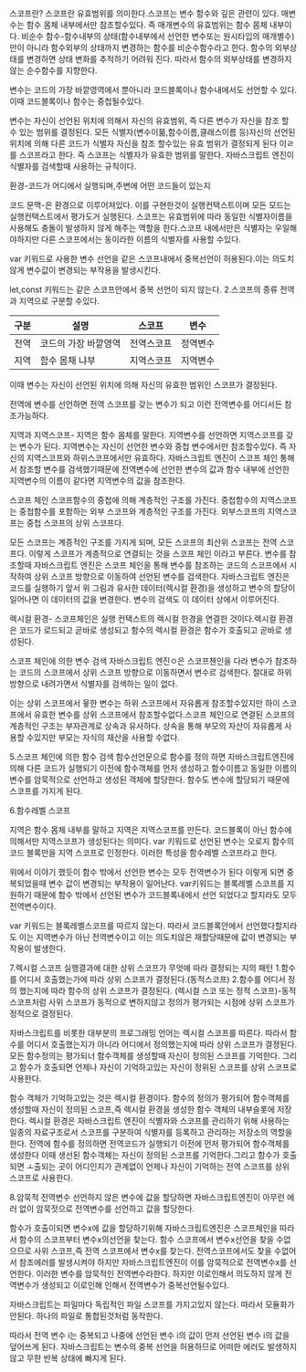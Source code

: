 스코프란?
스코프란 유효범위를 의미한다.스코프는 변수 함수와 깊은 관련이 있다.
매변수는 함수 몸체 내부에서만 참조할수있다. 즉 매개변수의 유효범위는 함수 몸체 내부이다.
비순수 함수-함수내부의 상태(함수내부에서 선언한 변수또는 원시타입의 매개별수)만이 아니라 함수외부의 상태까지 변경하는 함수를 비순수함수라고 한다. 함수의 외부상태를 변경하면 상태 변화를 추적하기 어려워 진다.
따라서 함수의 외부상태를 변경하지 않는 순수함수를 지향한다.

변수는 코드의 가장 바깥영역에서 뿐아니라 코드블록이나 함수내에서도  선언할 수 있다. 이때 코드블록이나 함수는 중첩될수있다.

변수는 자신이 선언된 위치에 의해서 자신의 유효범위, 즉 다른 변수가 자신을 참조 할 수 있는 범위를 결정된다.
모든 식별자(변수이믊,함수이름,클래스이름 등)자신의 선언된 위치에 의해 다른 코드가 식별자 자신을 참조 할수있는 유효 범위가 결정되게 된다 이ㄹ를 스코프라고 한다.
즉 스코프는 식별자가 유효한 범위를 말한다. 자바스크립트 엔진이 식별자를 검색할때 사용하는 규칙이다.

환경-코드가 어디에서 실행되며,주변에 어떤 코드들이 있는지

 코드 문맥-은 환경으로 이루어져있다.
이를 구현한것이 실행컨택스트이며 모든 모드는 실행컨택스트에서 평가도거 실행된다.
스코프는 유효범위에 따라 동일한 식별자이름을 사용해도 충돌이 발생하지 않게 해주는 역할을 한다.스코프 내에서만은 식별자는 우일해야하지만 다른 스코프에서는 동이라한 이름의 식별자를 사용할 수있다.

var 키워드로 사용한 변수 선언을 같은 스코프내에서 중복선언이 허용된다.이는 의도치 않게 변수값이 변경되는 부작용을 발생시킨다.

let,const 키워드는 같은 스코프안에서 중복 선언이 되지 않는다.
2.스코프의 종류
전역과 지역으로 구분할 수있다. 

| 구분 | 설명                 | 스코프     | 변수     |
| ---- | -------------------- | ---------- | -------- |
| 전역 | 코드의 가장 바깥영역 | 전역스코프 | 정역변수 |
| 지역 | 함수 몸채 냐부       | 지역스코프 | 지역변수 |

이때 변수는 자신이 선언된 위치에 의해 자신의 유효한 범위인 스코프가 결정된다. 

전역에 변수를 선언하면 전역 스코프를 갖는 변수가 되고 이런 전역변수를 어디서든 참조가능하다.

 지역과 지역스코프- 지역은 함수 몸체를 말한다. 지역변수를 선언하면 지역스코프를 갖는 변수가 된다. 지역변수는 자신이 선언한 변수와 중첩 변수에서만 참조할수있다. 즉 자신의 지역스코프와 하위스코프에서만 유효하다.  자바스크립트 엔진이 스코프 체인 통해서 참조할 변수를 검색했기때문에 전역변수에 선언한 변수의 값과 함수 내부에 선언한 지역변수의 이름이 같다면 지역변수의 값을 참조한다.

스코프 체인
스코프함수의 중첩에 의해 계층적인 구조를 가진다. 중첩함수의 지역스코프는 중첩함수를 포함하는 외부 스코프와 계층적인 구조를 가진다. 외부스코프의 지역스코프는 중첩 스코프의 상위 스코프다.

모든 스코프는 계증적인 구조를 가지게 되며, 모든 스코프의 최산위 스코프는 전역 스코프다. 이렇게 스코프가 계층적으로 연결되는 것을 스코프 체인 이라고 부른다.
변수를 참조할때 자바스크립트 엔진은 스코프 체인을 통해 변수를 참조하는 코드의 스코프에서 시작하여 상위 스코프 방향으로 이동하여 선언된 변수를 검색한다.
자바스크립트 엔진은 코드를 실행하기 앞서 위 그림과 유사한 데이터(렉시컬 환경)을 생성하고 변수의 할당이 일어나면 이 데이터의 값을 변경한다. 변수의 검색도 이 데이터 상에서 이루어진다.

렉시컬 환경- 스코프체인은 실행 컨택스트의 렉시컬 한경을 연결한 것이다.렉시컬 환경은 코드가 로드되고 곧바로 생성되고 함수의 렉시컬 환경은 함수가 호출되고 곧바로 생성된다.

스코프 체인에 의한 변수 검색
자바스크립트 엔진ㅇ은 스코프첸인을 다라 변수가 참조하는 코드의 스코프에서 상위 스코프 방향으로 이동하면서 변수르 검색한다. 절대로 하위 방향으로 내려가면서 식별자를 검색하는 일이 없다.

이는 상위 스코프에서 윻한 변수는 하위 스코프에서 자유롭게 참조할수있지만 하이 스코프에서 유효한 변수를 상위 스코프에서 참조할수없다.스코프 체인으로 연결된 스코프의 계층적인 구조는 부자관계로 상속과 유사하다. 상속을 통해 부모의 자산이 자유롭게 사용할 수있지만 부모는 자식의 재산을 사용할 수없다.


5.스코프 체인에 의한 함수 검색
 함수선언문으로 함수를 정의 하면 자바스크립트엔진에 의해 다른 코드가 실행되기 이전에 함수객체를 먼저 생성하고 함수이름고 동일한 이름의 변수를 암묵적으로 선언하고 생성된 객체에 할당한다.
함수도 변수에 할당되기 때문에 스코프를 가지게 된다.


6.함수레벨 스코프

지역은 함수 몸체 내부를 말하고 지역은 지역스코프를 만든다. 코드블록이 아닌 함수에 의해서만 지역스코프가 생성된다는 의미다.
var 키워드로 선언된 변수는 오로지 함수의 코드 블록만을 지역 스코프로 인정한다. 이러한 특성을 함수레벨 스코프라고 한다.

위에서 이야기 했듯이 함수 밖에서 선언한 변수는 모두 전역변수가 된다 이렇게 되면 중복되었을때 변수 값이 변경되는 부작용이 일어난다. var키워드는 블록레벨 스코프를 지원하기 때문에 함수 밖에서 선언된 변수가 코드블록내에서 선언 되었다고 할지라도 모두 전역변수이다.

var  키워드는 블록레벨스코프를 따르지 않는다. 따라서 코드블록안에서 선언했다할지라도 이는 지역변수가 아닌 전역변수이고 이는 의도치않은 재할당때문에 값이 변경되는 부작용이 발생한다.

7.렉시컬 스코프
실행결과에 대한 상위 스코프가 무엇에 따라 결정되는 지의 패턴
1.함수를 어디서 호출했는가에 따라 상위 스코프가 결정된다.(동적스코프)
2.함수를 어디서 정의 했는지에 따라 함수의 상위 스코프가 결정된다.
(렉시컬 스코 또는 정적 스코프)-동적 스코프처럼 사위 스코프가 동적으로 변하지않고 정의가 평가되는 시점에 상위 스코프가 정적으로 결정된다.

자바스크립트를 비롯한 대부분의 프로그래밍 언어는 렉시컬 스코프를 따른다. 따라서 함수를 어디서 호출했는지가 아니라 어디에서 정의했는지에 따라 상위 스코프가 결졍된다. 모든 함수정의는 평가되너 함수객체를 생성할때 자신이 정의된 스코프를 기억한다. 그리고 함수가 호출되면 언제나 자신이 기억하고있는 자신이 정위된 스코프를 상위 스코프로 사용한다.

함수 객체가 기억하고있는 것은 렉시컬 환경이다. 함수의 정의가 평가되어 함수객체를 생성할때 자신이 정의된 스코프,즉 렉시컬 환경을 생성한 함수 객체의 내부슬롯에 저장한다. 렉시컬 환경은 자바스크립트 엔진이 식별자와 스코프를 관리하기 위해 사용하는 일종의 자료구조로서 스코프를 구분하여 식별자를 등록하고 관리하는 저장소의 역할을 한다. 전역에 함수를 정의하면 전역코드가 실행되기 이전에 먼저 평가되어 함수객체를 생성한다 이때 생선된 함수객체는 자신이 정의된 스코프를 기억한다.그리고 함수가 호출되면 ㅗ출되는 곳이 어디인지가 관계없이 언제나 자신이 기억하는 전역 스코프를 상위 스코프로 사용한다.

8.암묵적 전역변수
선언하지 않은 변수에 값을 할당하면 자바스크립트엔진이 아무런 에러 없이 암묵젓으로 전역변수를 선언하고 값을 할당한다.

함수가 호출이되면 변수x에 값을 할당하기위해 자바스크립트엔진은 스코프체인을 따라서 함수의 스코프부터 변수x의선언을 찾는다. 함수 스코프에서 변수x선언을 찾을 수없으므로 사위 스코프,즉 전역 스코프에서 변수x를 찾는다. 전역스코프에서도 찾을 수없어서 참조에러를 발생시켜야 하지만 자바스크립트엔진이 이를 암묵적으로 전역변수x를 선언한다. 이러한 변수를 암묵적인 전역변수라한다.
하지만 이로인해서 의도하지 않게 전역변수가 생성되고 이로인해 인해서 전역변수가 중복선언될수있다.

자바스크립트는 파일마다 독립적인 파일 스코프를 가지고있지 않는다. 따라서 모듈화가 안된다. 하나의 파일로 통합된것처럼 동작한다.

따라서 전역 변수 i는 중복되고 나중에 선언된 변수 i의 값이 먼저 선언된 변수 i의 값을 덮어쓰게 된다. 자바스크립트는 변수의 중복 선언을 허용하므로 어떠한 에러도 발생하지 않고 무한 반복 상태에 빠지게 된다.













